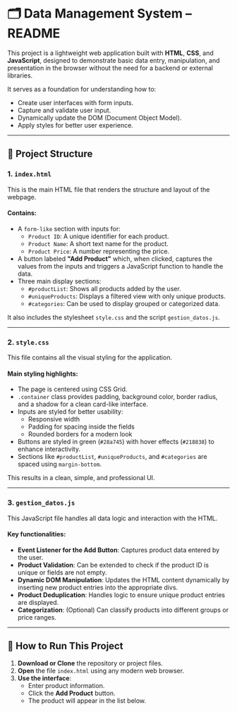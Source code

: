 # 🗂️ Data Management System – README

This project is a lightweight web application built with **HTML**, **CSS**, and **JavaScript**, designed to demonstrate basic data entry, manipulation, and presentation in the browser without the need for a backend or external libraries.

It serves as a foundation for understanding how to:
- Create user interfaces with form inputs.
- Capture and validate user input.
- Dynamically update the DOM (Document Object Model).
- Apply styles for better user experience.

---

## 📁 Project Structure

### 1. `index.html`
This is the main HTML file that renders the structure and layout of the webpage.

#### Contains:
- A `form-like` section with inputs for:
  - `Product ID`: A unique identifier for each product.
  - `Product Name`: A short text name for the product.
  - `Product Price`: A number representing the price.
- A button labeled **"Add Product"** which, when clicked, captures the values from the inputs and triggers a JavaScript function to handle the data.
- Three main display sections:
  - `#productList`: Shows all products added by the user.
  - `#uniqueProducts`: Displays a filtered view with only unique products.
  - `#categories`: Can be used to display grouped or categorized data.

It also includes the stylesheet `style.css` and the script `gestion_datos.js`.

---

### 2. `style.css`
This file contains all the visual styling for the application.

#### Main styling highlights:
- The page is centered using CSS Grid.
- `.container` class provides padding, background color, border radius, and a shadow for a clean card-like interface.
- Inputs are styled for better usability:
  - Responsive width
  - Padding for spacing inside the fields
  - Rounded borders for a modern look
- Buttons are styled in green (`#28a745`) with hover effects (`#218838`) to enhance interactivity.
- Sections like `#productList`, `#uniqueProducts`, and `#categories` are spaced using `margin-bottom`.

This results in a clean, simple, and professional UI.

---

### 3. `gestion_datos.js`
This JavaScript file handles all data logic and interaction with the HTML.

#### Key functionalities:
- **Event Listener for the Add Button**: Captures product data entered by the user.
- **Product Validation**: Can be extended to check if the product ID is unique or fields are not empty.
- **Dynamic DOM Manipulation**: Updates the HTML content dynamically by inserting new product entries into the appropriate divs.
- **Product Deduplication**: Handles logic to ensure unique product entries are displayed.
- **Categorization**: (Optional) Can classify products into different groups or price ranges.
---

## 🚀 How to Run This Project

1. **Download or Clone** the repository or project files.
2. **Open** the file `index.html` using any modern web browser.
3. **Use the interface**:
   - Enter product information.
   - Click the **Add Product** button.
   - The product will appear in the list below.
